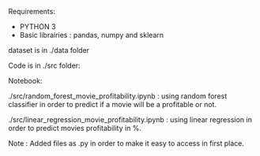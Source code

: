 Requirements:

- PYTHON 3
- Basic librairies : pandas, numpy and sklearn

dataset is in ./data folder

Code is in ./src folder:

Notebook: 

./src/random_forest_movie_profitability.ipynb : using random forest classifier in order to predict if a movie will be a profitable or not.

./src/linear_regression_movie_profitability.ipynb : using linear regression in order to predict movies profitability in %.


Note : Added files as .py in order to make it easy to access in first place.
